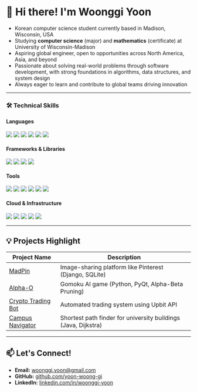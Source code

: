 <!--
**yoon-woong-gi/yoon-woong-gi** is a ✨ _special_ ✨ repository because its `README.md` (this file) appears on your GitHub profile.

Here are some ideas to get you started:

- 🔭 I’m currently working on ...
- 🌱 I’m currently learning ...
- 👯 I’m looking to collaborate on ...
- 🤔 I’m looking for help with ...
- 💬 Ask me about ...
- 📫 How to reach me: ...
- 😄 Pronouns: ...
- ⚡ Fun fact: ...
-->

# 👋 Hi there! I'm Woonggi Yoon

- Korean computer science student currently based in Madison, Wisconsin, USA
- Studying **computer science** (major) and **mathematics** (certificate) at University of Wisconsin-Madison
- Aspiring global engineer, open to opportunities across North America, Asia, and beyond
- Passionate about solving real-world problems through software development, with strong foundations in algorithms, data structures, and system design
- Always eager to learn and contribute to global teams driving innovation

---



### 🛠️ Technical Skills

#### Languages
<p>
  <img src="https://img.shields.io/badge/-Python-3776AB?logo=python&logoColor=white"/>
  <img src="https://img.shields.io/badge/-Java-007396?logo=java&logoColor=white"/>
  <img src="https://img.shields.io/badge/-R-276DC3?logo=r&logoColor=white"/>
  <img src="https://img.shields.io/badge/-SQL-4479A1?logo=postgresql&logoColor=white"/>
  <img src="https://img.shields.io/badge/-HTML5-E34F26?logo=html5&logoColor=white"/>
  <img src="https://img.shields.io/badge/-CSS3-1572B6?logo=css3&logoColor=white"/>
</p>

#### Frameworks & Libraries
<p>
  <img src="https://img.shields.io/badge/-Django-092E20?logo=django&logoColor=white"/>
  <img src="https://img.shields.io/badge/-PyQt-41CD52?logo=qt&logoColor=white"/>
  <img src="https://img.shields.io/badge/-RESTful%20APIs-005571?logo=postman&logoColor=white"/>
  <img src="https://img.shields.io/badge/-NumPy-013243?logo=numpy&logoColor=white"/>
</p>

#### Tools
<p>
  <img src="https://img.shields.io/badge/-Git-F05032?logo=git&logoColor=white"/>
  <img src="https://img.shields.io/badge/-GitHub-181717?logo=github&logoColor=white"/>
  <img src="https://img.shields.io/badge/-GitLab-FC6D26?logo=gitlab&logoColor=white"/>
  <img src="https://img.shields.io/badge/-Notion-000000?logo=notion&logoColor=white"/>
  <img src="https://img.shields.io/badge/-Docker-2496ED?logo=docker&logoColor=white"/>
  <img src="https://img.shields.io/badge/-Portainer-13BEF9?logo=portainer&logoColor=white"/>
</p>

#### Cloud & Infrastructure
<p>
  <img src="https://img.shields.io/badge/-AWS-232F3E?logo=amazon-aws&logoColor=white"/>
  <img src="https://img.shields.io/badge/-Google%20Cloud-4285F4?logo=google-cloud&logoColor=white"/>
  <img src="https://img.shields.io/badge/-Vultr-007BFC?logo=vultr&logoColor=white"/>
  <img src="https://img.shields.io/badge/-Nginx-009639?logo=nginx&logoColor=white"/>
  <img src="https://img.shields.io/badge/-Gunicorn-499848?logo=gunicorn&logoColor=white"/>
</p>


---

## 💡 Projects Highlight
| Project Name                              | Description |
|--------------------------------|--------------------------------------|
| [MadPin](https://github.com/yoon-woong-gi/Madison_Pin_Board) | Image-sharing platform like Pinterest (Django, SQLite) |
| [Alpha-O](https://github.com/TaeYeon22-sudo/AlphaO) | Gomoku AI game (Python, PyQt, Alpha-Beta Pruning) |
| [Crypto Trading Bot](https://github.com/yoon-woong-gi/cripto_auto) | Automated trading system using Upbit API |
| [Campus Navigator](https://github.com/yoon-woong-gi/Campus-Navigator) | Shortest path finder for university buildings (Java, Dijkstra) |

---

## 📫 Let's Connect!
- **Email:** woonggi.yoon@gmail.com
- **GitHub:** [github.com/yoon-woong-gi](https://github.com/yoon-woong-gi)
- **LinkedIn:** [linkedin.com/in/woonggi-yoon](https://linkedin.com/in/woonggi-yoon)

